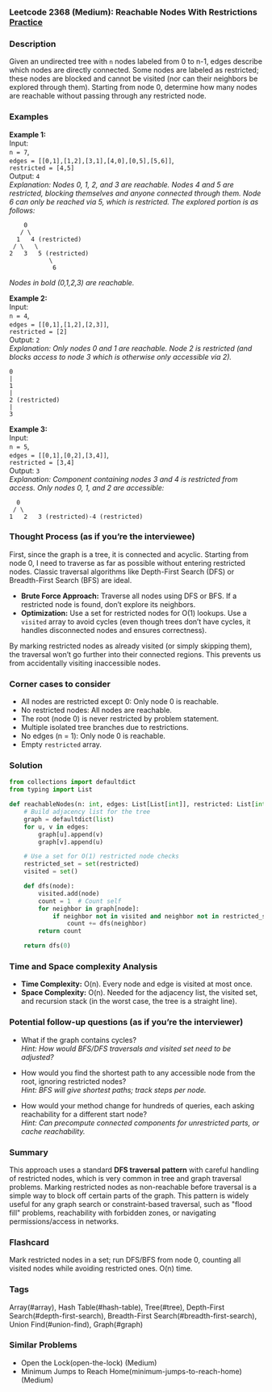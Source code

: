 ### Leetcode 2368 (Medium): Reachable Nodes With Restrictions [Practice](https://leetcode.com/problems/reachable-nodes-with-restrictions)

### Description  
Given an undirected tree with `n` nodes labeled from 0 to n-1, edges describe which nodes are directly connected. Some nodes are labeled as restricted; these nodes are blocked and cannot be visited (nor can their neighbors be explored through them). Starting from node 0, determine how many nodes are reachable without passing through any restricted node.

### Examples  

**Example 1:**  
Input:  
`n = 7`,  
`edges = [[0,1],[1,2],[3,1],[4,0],[0,5],[5,6]]`,  
`restricted = [4,5]`  
Output: `4`  
*Explanation: Nodes 0, 1, 2, and 3 are reachable. Nodes 4 and 5 are restricted, blocking themselves and anyone connected through them. Node 6 can only be reached via 5, which is restricted. The explored portion is as follows:*  
```
    0
   / \
  1   4 (restricted)
 / \   \
2   3   5 (restricted)
           \
            6
```
*Nodes in bold (0,1,2,3) are reachable.*

**Example 2:**  
Input:  
`n = 4`,  
`edges = [[0,1],[1,2],[2,3]]`,  
`restricted = [2]`  
Output: `2`  
*Explanation: Only nodes 0 and 1 are reachable. Node 2 is restricted (and blocks access to node 3 which is otherwise only accessible via 2).*  
```
0
|
1
|
2 (restricted)
|
3
```

**Example 3:**  
Input:  
`n = 5`,  
`edges = [[0,1],[0,2],[3,4]]`,  
`restricted = [3,4]`  
Output: `3`  
*Explanation: Component containing nodes 3 and 4 is restricted from access. Only nodes 0, 1, and 2 are accessible:*
```
  0
 / \
1   2   3 (restricted)-4 (restricted)
```

### Thought Process (as if you’re the interviewee)  

First, since the graph is a tree, it is connected and acyclic. Starting from node 0, I need to traverse as far as possible without entering restricted nodes. Classic traversal algorithms like Depth-First Search (DFS) or Breadth-First Search (BFS) are ideal.

- **Brute Force Approach:** Traverse all nodes using DFS or BFS. If a restricted node is found, don’t explore its neighbors.
- **Optimization:** Use a set for restricted nodes for O(1) lookups. Use a `visited` array to avoid cycles (even though trees don’t have cycles, it handles disconnected nodes and ensures correctness).

By marking restricted nodes as already visited (or simply skipping them), the traversal won’t go further into their connected regions. This prevents us from accidentally visiting inaccessible nodes.

### Corner cases to consider  
- All nodes are restricted except 0: Only node 0 is reachable.
- No restricted nodes: All nodes are reachable.
- The root (node 0) is never restricted by problem statement.
- Multiple isolated tree branches due to restrictions.
- No edges (n = 1): Only node 0 is reachable.
- Empty `restricted` array.

### Solution

```python
from collections import defaultdict
from typing import List

def reachableNodes(n: int, edges: List[List[int]], restricted: List[int]) -> int:
    # Build adjacency list for the tree
    graph = defaultdict(list)
    for u, v in edges:
        graph[u].append(v)
        graph[v].append(u)

    # Use a set for O(1) restricted node checks
    restricted_set = set(restricted)
    visited = set()

    def dfs(node):
        visited.add(node)
        count = 1  # Count self
        for neighbor in graph[node]:
            if neighbor not in visited and neighbor not in restricted_set:
                count += dfs(neighbor)
        return count

    return dfs(0)
```

### Time and Space complexity Analysis  

- **Time Complexity:** O(n). Every node and edge is visited at most once.
- **Space Complexity:** O(n). Needed for the adjacency list, the visited set, and recursion stack (in the worst case, the tree is a straight line).

### Potential follow-up questions (as if you’re the interviewer)  

- What if the graph contains cycles?  
  *Hint: How would BFS/DFS traversals and visited set need to be adjusted?*
  
- How would you find the shortest path to any accessible node from the root, ignoring restricted nodes?  
  *Hint: BFS will give shortest paths; track steps per node.*

- How would your method change for hundreds of queries, each asking reachability for a different start node?  
  *Hint: Can precompute connected components for unrestricted parts, or cache reachability.*

### Summary
This approach uses a standard **DFS traversal pattern** with careful handling of restricted nodes, which is very common in tree and graph traversal problems. Marking restricted nodes as non-reachable before traversal is a simple way to block off certain parts of the graph. This pattern is widely useful for any graph search or constraint-based traversal, such as "flood fill" problems, reachability with forbidden zones, or navigating permissions/access in networks.


### Flashcard
Mark restricted nodes in a set; run DFS/BFS from node 0, counting all visited nodes while avoiding restricted ones. O(n) time.

### Tags
Array(#array), Hash Table(#hash-table), Tree(#tree), Depth-First Search(#depth-first-search), Breadth-First Search(#breadth-first-search), Union Find(#union-find), Graph(#graph)

### Similar Problems
- Open the Lock(open-the-lock) (Medium)
- Minimum Jumps to Reach Home(minimum-jumps-to-reach-home) (Medium)